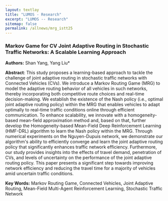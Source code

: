 ```yaml
---
layout: textlay
title: "LUMOS - Research"
excerpt: "LUMOS -- Research"
sitemap: false
permalink: /allnews/mrg_istt25
---
```


### Markov Game for CV Joint Adaptive Routing in Stochastic Traffic Networks: A Scalable Learning Approach

**Authors:** Shan Yang, Yang Liu*

**Abstract**: This study proposes a learning-based approach to tackle the challenge of joint adaptive routing in stochastic traffic networks with Connected Vehicles (CVs). We introduce a Markov Routing Game (MRG) to model the adaptive routing behavior of all vehicles in such networks, thereby incorporating both competitive route choices and real-time decision-making. We establish the existence of the Nash policy (i.e., optimal joint adaptive routing policy) within the MRG that enables vehicles to adapt optimally to real-time traffic conditions online through efficient  communication. To enhance scalability, we innovate with a homogeneity-based mean-field approximation method and, based on that, further develop the Homogeneity-based Mean-Field Deep Reinforcement Learning (HMF-DRL) algorithm to learn the Nash policy within the MRG. Through numerical experiments on the Nguyen-Dupuis network, we demonstrate our algorithm's ability to efficiently converge and learn the joint adaptive routing policy that significantly enhances traffic network efficiency. Furthermore, our study provides insights into the effects of travel demand, penetration of CVs, and levels of uncertainty on the performance of the joint adaptive routing policy. This paper presents a significant step towards improving network efficiency and reducing the travel time for a majority of vehicles amid uncertain traffic conditions.

**Key Words:** Markov Routing Game, Connected Vehicles, Joint Adaptive Routing, Mean-Field Multi-Agent Reinforcement Learning, Stochastic Traffic Network

<br><br>
